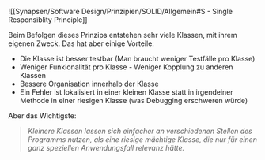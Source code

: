 ![[Synapsen/Software Design/Prinzipien/SOLID/Allgemein#S - Single Responsiblity Principle]]

Beim Befolgen dieses Prinzips entstehen sehr viele Klassen, mit ihrem eigenen Zweck. Das hat aber einige Vorteile:

- Die Klasse ist besser testbar (Man braucht weniger Testfälle pro Klasse)
- Weniger Funkionalität pro Klasse - Weniger Kopplung zu anderen Klassen
- Bessere Organisation innerhalb der Klasse
- Ein Fehler ist lokalisiert in einer kleinen Klasse statt in irgendeiner Methode in einer riesigen Klasse (was Debugging erschweren würde)

Aber das Wichtigste:
> *Kleinere Klassen lassen sich einfacher an verschiedenen Stellen des Programms nutzen, als eine riesige mächtige Klasse, die nur für einen ganz speziellen Anwendungsfall relevanz hätte.*